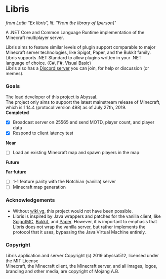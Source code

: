 # Libris
*from Latin "Ex libris", lit. "From the library of [person]"*    
  
A .NET Core and Common Language Runtime implementation of the Minecraft multiplayer server.   
  
Libris aims to feature similar levels of plugin support comparable to major Minecraft server technologies, like Spigot, Paper, and the Bukkit family. Libris supports .NET Standard to allow plugins written in your .NET language of choice. (C#, F#, Visual Basic)  
Libris also has a [Discord server](https://discord.gg/RsRps9M) you can join, for help or discussion (or memes).

### Goals
The lead developer of this project is [Abyssal](http://github.com/abyssal).  
The project only aims to support the latest mainstream release of Minecraft, which is 1.14.4 (protocol version 498) as of July 27th, 2019.  
**Completed**
- [x] Broadcast server on 25565 and send MOTD, player count, and player data
- [x] Respond to client latency test
  
**Near**
- [ ] Load an existing Minecraft map and spawn players in the map
  
**Future**
  
**Far future**
- [ ] 1-1 feature parity with the Notchian (vanilla) server
- [ ] Minecraft map generation

### Acknowledgements
- Without [wiki.vg](https://wiki.vg/Main_Page), this project would not have been possible.
- Libris is inspired by Java wrappers and patches for the vanilla client, like [SpigotMC](https://www.spigotmc.org/), [Bukkit](https://bukkit.org/), and [Paper](https://papermc.io/). However, it is important to emphasis that Libris does not wrap the vanilla server, but rather implements the protocol that it uses, bypassing the Java Virtual Machine entirely.

### Copyright
Libris application and server Copyright (c) 2019 abyssal512, licensed under the MIT License  
Minecraft, the Minecraft client, the Minecraft server, and all images, logos, branding and other media, are copyright of Mojang A.B.
